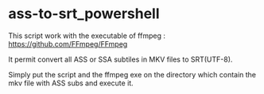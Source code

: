 # ass-to-srt_powershell

This script work with the executable of ffmpeg : https://github.com/FFmpeg/FFmpeg

It permit convert all ASS or SSA subtiles in MKV files to SRT(UTF-8).

Simply put the script and the ffmpeg exe on the directory which contain the mkv file with ASS subs and execute it.
